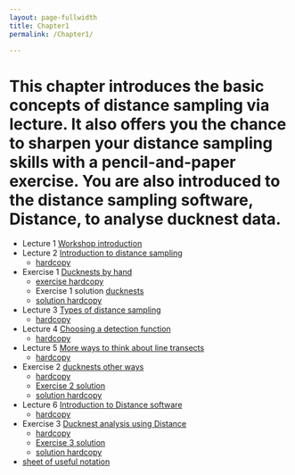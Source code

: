 ```yaml
---
layout: page-fullwidth
title: Chapter1
permalink: /Chapter1/

---
```


#  This chapter introduces the basic concepts of distance sampling via lecture.  It also offers you the chance to sharpen your distance sampling skills with a pencil-and-paper exercise.  You are also introduced to the distance sampling software, Distance, to analyse ducknest data.


* Lecture 1 [Workshop introduction]()
* Lecture 2 [Introduction to distance sampling](https://www.youtube.com/watch?v=e7ziGpN_-LM)
    * [hardcopy]()
* Exercise 1 [Ducknests by hand](https://www.youtube.com/watch?v=d072L2Go15M)
    * [exercise hardcopy]()
    * Exercise 1 solution [ducknests](https://www.youtube.com/watch?v=mSVPvLeGawU)
	* [solution hardcopy]()
* Lecture 3 [Types of distance sampling](https://www.youtube.com/watch?v=_EJPBMx0j1A)
    * [hardcopy]()
* Lecture 4 [Choosing a detection function](https://www.youtube.com/watch?v=c6pk7QzWIfo)
    * [hardcopy]()
* Lecture 5 [More ways to think about line transects](https://www.youtube.com/watch?v=kFERKxm9tWU&t=49s)
	* [hardcopy]()
* Exercise 2 [ducknests other ways](https://www.youtube.com/watch?v=FL2pGCoO49A)
	* [hardcopy]()
	* [Exercise 2 solution](https://www.youtube.com/watch?v=qwdPij30GtI)
	* [solution hardcopy]()
* Lecture 6 [Introduction to Distance software](https://www.youtube.com/watch?v=WxsFhN-xoeo&t=185s)
	* [hardcopy]()
* Exercise 3 [Ducknest analysis using Distance](https://www.youtube.com/watch?v=D8B5aqAyZYA)
	* [hardcopy]()
	* [Exercise 3 solution](https://www.youtube.com/watch?v=BF9BA7scjcQ)
	* [solution hardcopy]()
* [sheet of useful notation]()

